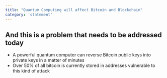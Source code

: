 ```yaml
---
title: "Quantum Computing will affect Bitcoin and Blockchain"
category: 'statement'
---
```


## And this is a problem that needs to be addressed today

- A powerful quantum computer can reverse Bitcoin public keys into private keys in a matter of minutes
- Over 50% of all bitcoin is currently stored in addresses vulnerable to this kind of attack